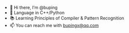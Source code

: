 - 👋 Hi there, I’m @buping
- :blue_heart: Language in C++/Python
- :books: Learning Principles of Compiler & Pattern Recognition
- 📫 You can reach me with bupingx@qq.com

